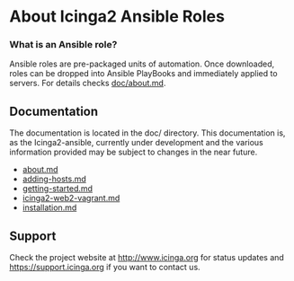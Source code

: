 # About Icinga2 Ansible Roles

### What is an Ansible role?

Ansible roles are pre-packaged units of automation. Once downloaded, roles can be dropped into Ansible PlayBooks and immediately applied to servers.
For details checks [doc/about.md](doc/about.md).

## Documentation

The documentation is located in the doc/ directory. This documentation is, as the Icinga2-ansible, currently under development and the various information provided may be subject to changes in the near future.

* [about.md](doc/about.md)
* [adding-hosts.md](doc/adding-hosts.md)
* [getting-started.md](doc/getting-started.md)
* [icinga2-web2-vagrant.md](doc/icinga2-web2-vagrant.md)
* [installation.md](doc/installation.md)

## Support

Check the project website at http://www.icinga.org for status updates and https://support.icinga.org if you want to contact us.

